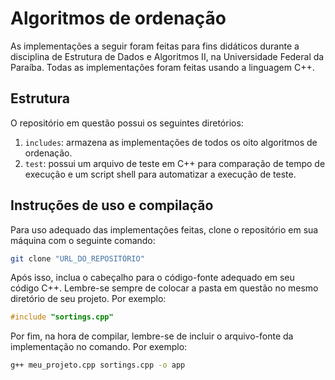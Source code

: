 # Algoritmos de ordenação
As implementações a seguir foram feitas para fins didáticos durante a disciplina de Estrutura de Dados e Algoritmos II, na Universidade Federal da Paraíba. Todas as implementações foram feitas usando a linguagem C++.

## Estrutura
O repositório em questão possui os seguintes diretórios:
1. ```includes```: armazena as implementações de todos os oito algoritmos de ordenação.
2. ```test```: possui um arquivo de teste em C++ para comparação de tempo de execução e um script shell para automatizar a execução de teste.

## Instruções de uso e compilação
Para uso adequado das implementações feitas, clone o repositório em sua máquina com o seguinte comando:
```bash
git clone "URL_DO_REPOSITÓRIO"
```
Após isso, inclua o cabeçalho para o código-fonte adequado em seu código C++. Lembre-se sempre de colocar a pasta em questão no mesmo diretório de seu projeto. Por exemplo:
```c
#include "sortings.cpp"
```
Por fim, na hora de compilar, lembre-se de incluir o arquivo-fonte da implementação no comando. Por exemplo:
```bash
g++ meu_projeto.cpp sortings.cpp -o app
```
